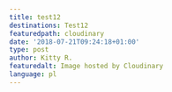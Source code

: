 ```yaml
---
title: test12
destinations: Test12
featuredpath: cloudinary
date: '2018-07-21T09:24:18+01:00'
type: post
author: Kitty R.
featuredalt: Image hosted by Cloudinary
language: pl
---
```


